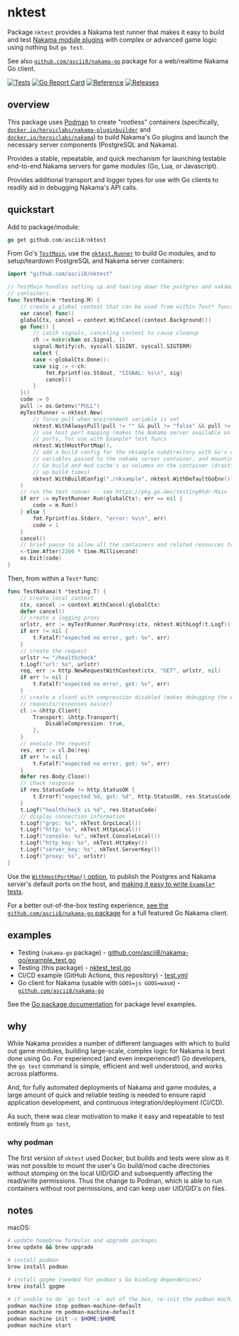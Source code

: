 # nktest

Package `nktest` provides a Nakama test runner that makes it easy to build and
test [Nakama module plugins](https://heroiclabs.com) with complex or advanced
game logic using nothing but `go test`.

See also [`github.com/ascii8/nakama-go`](https://github.com/ascii8/nakama-go)
package for a web/realtime Nakama Go client.

[![Tests](https://github.com/ascii8/nktest/workflows/Test/badge.svg)](https://github.com/ascii8/nktest/actions?query=workflow%3ATest)
[![Go Report Card](https://goreportcard.com/badge/github.com/ascii8/nktest)](https://goreportcard.com/report/github.com/ascii8/nktest)
[![Reference](https://godoc.org/github.com/ascii8/nktest?status.svg)](https://pkg.go.dev/github.com/ascii8/nktest)
[![Releases](https://img.shields.io/github/v/release/ascii8/nktest?display_name=tag&sort=semver)](https://github.com/ascii8/nktest/releases)

## overview

This package uses [Podman](https://podman.io) to create "rootless" containers
(specifically, [`docker.io/heroiclabs/nakama-pluginbuilder`](https://hub.docker.com/r/heroiclabs/nakama-pluginbuilder)
and [`docker.io/heroiclabs/nakama`](https://hub.docker.com/r/heroiclabs)) to
build Nakama's Go plugins and launch the necessary server components (PostgreSQL
and Nakama).

Provides a stable, repeatable, and quick mechanism for launching testable
end-to-end Nakama servers for game modules (Go, Lua, or Javascript).

Provides additional transport and logger types for use with Go clients to
readily aid in debugging Nakama's API calls.

## quickstart

Add to package/module:

```go
go get github.com/ascii8/nktest
```

From Go's [`TestMain`](https://pkg.go.dev/testing#hdr-Main), use the
[`nktest.Runner`](https://pkg.go.dev/github.com/ascii8/nktest#Runner) to build
Go modules, and to setup/teardown PostgreSQL and Nakama server containers:

```go
import "github.com/ascii8/nktest"

// TestMain handles setting up and tearing down the postgres and nakama
// containers.
func TestMain(m *testing.M) {
	// create a global context that can be used from within Test* funcs
	var cancel func()
	globalCtx, cancel = context.WithCancel(context.Background())
	go func() {
		// catch signals, canceling context to cause cleanup
		ch := make(chan os.Signal, 1)
		signal.Notify(ch, syscall.SIGINT, syscall.SIGTERM)
		select {
		case <-globalCtx.Done():
		case sig := <-ch:
			fmt.Fprintf(os.Stdout, "SIGNAL: %s\n", sig)
			cancel()
		}
	}()
	code := 0
	pull := os.Getenv("PULL")
	myTestRunner = nktest.New(
		// force pull when environment variable is set
		nktest.WithAlwaysPull(pull != "" && pull != "false" && pull != "0"),
		// use host port mapping (makes the Nakama server available on default
		// ports, for use with Example* test funcs
		nktest.WithHostPortMap(),
		// add a build config for the nksample subdirectory with Go's environment
		// variables passed to the nakama server container, and mounting the user's
		// Go build and mod cache's as volumes on the container (drastically speeds
		// up build times)
		nktest.WithBuildConfig("./nksample", nktest.WithDefaultGoEnv(), nktest.WithDefaultGoVolumes()),
	)
	// run the test runner -- see https://pkg.go.dev/testing#hdr-Main
	if err := myTestRunner.Run(globalCtx); err == nil {
		code = m.Run()
	} else {
		fmt.Fprintf(os.Stderr, "error: %v\n", err)
		code = 1
	}
	cancel()
	// brief pause to allow all the containers and related resources to be stopped/removed
	<-time.After(2200 * time.Millisecond)
	os.Exit(code)
}
```

Then, from within a `Test*` func:

```go
func TestNakama(t *testing.T) {
	// create local context
	ctx, cancel := context.WithCancel(globalCtx)
	defer cancel()
	// create a logging proxy
	urlstr, err := myTestRunner.RunProxy(ctx, nktest.WithLogf(t.Logf))
	if err != nil {
		t.Fatalf("expected no error, got: %v", err)
	}
	// create the request
	urlstr += "/healthcheck"
	t.Logf("url: %s", urlstr)
	req, err := http.NewRequestWithContext(ctx, "GET", urlstr, nil)
	if err != nil {
		t.Fatalf("expected no error, got: %v", err)
	}
	// create a client with compression disabled (makes debugging the API
	// requests/responses easier)
	cl := &http.Client{
		Transport: &http.Transport{
			DisableCompression: true,
		},
	}
	// execute the request
	res, err := cl.Do(req)
	if err != nil {
		t.Fatalf("expected no error, got: %v", err)
	}
	defer res.Body.Close()
	// check response
	if res.StatusCode != http.StatusOK {
		t.Errorf("expected %d, got: %d", http.StatusOK, res.StatusCode)
	}
	t.Logf("healthcheck is %d", res.StatusCode)
	// display connection information
	t.Logf("grpc: %s", nkTest.GrpcLocal())
	t.Logf("http: %s", nkTest.HttpLocal())
	t.Logf("console: %s", nkTest.ConsoleLocal())
	t.Logf("http_key: %s", nkTest.HttpKey())
	t.Logf("server_key: %s", nkTest.ServerKey())
	t.Logf("proxy: %s", urlstr)
}
```

Use the [`WithHostPortMap()` option](https://pkg.go.dev/github.com/ascii8/nktest#WithHostPortMap),
to publish the Postgres and Nakama server's default ports on the host, and [making
it easy to write `Example*` tests](example_test.go).

For a better out-of-the-box testing experience, [see the `github.com/ascii8/nakama-go`
package](https://github.com/ascii8/nakama-go) for a full featured Go Nakama
client.

## examples

* Testing (`nakama-go` package) - [github.com/ascii8/nakama-go/example_test.go](https://github.com/ascii8/nakama-go/blob/master/example_test.go)
* Testing (this package) - [nktest_test.go](nktest_test.go)
* CI/CD example (GitHub Actions, this repository) - [test.yml](.github/workflows/test.yml)
* Go client for Nakama (usable with `GOOS=js GOOS=wasm`) - [`github.com/ascii8/nakama-go`](https://github.com/ascii8/nakama-go)

See the [Go package documentation](https://pkg.go.dev/github.com/ascii8/nktest)
for package level examples.

## why

While Nakama provides a number of different languages with which to build out
game modules, building large-scale, complex logic for Nakama is best done using
Go. For experienced (and even inexperienced!) Go developers, the `go test`
command is simple, efficient and well understood, and works across platforms.

And, for fully automated deployments of Nakama and game modules, a large amount
of quick and reliable testing is needed to ensure rapid application development,
and continuous integration/deployment (CI/CD).

As such, there was clear motivation to make it easy and repeatable to test
entirely from `go test`,

### why podman

The first version of `nktest` used Docker, but builds and tests were slow as it
was not possible to mount the user's Go build/mod cache directories without
stomping on the local UID/GID and subsequently affecting the read/write
permissions. Thus the change to Podman, which is able to run containers without
root permissions, and can keep user UID/GID's on files.

## notes

macOS:

```sh
# update homebrew formulas and upgrade packages
brew update && brew upgrade

# install podman
brew install podman

# install gpgme (needed for podman's Go binding dependenices)
brew install gpgme

# if unable to do `go test -v` out of the box, re-init the podman machine
podman machine stop podman-machine-default
podman machine rm podman-machine-default
podman machine init -v $HOME:$HOME
podman machine start
```
